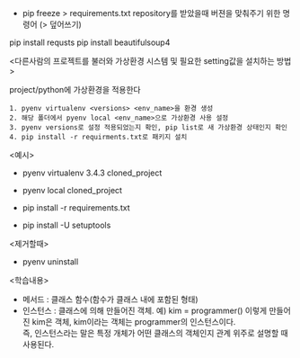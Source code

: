 * pip freeze > requirements.txt
repository를 받았을때 버젼을 맞춰주기 위한 명령어 (> 덮어쓰기)

pip install requsts
pip install beautifulsoup4

<다른사람의 프로젝트를 불러와 가상환경 시스템 및 필요한 setting값을 설치하는 방법>

project/python에 가상환경을 적용한다

```
1. pyenv virtualenv <versions> <env_name>을 환경 생성
2. 해당 폴더에서 pyenv local <env_name>으로 가상환경 사용 설정
3. pyenv versions로 설정 적용되었는지 확인, pip list로 새 가상환경 상태인지 확인
4. pip install -r requirments.txt로 패키지 설치
```
<예시>


* pyenv virtualenv 3.4.3 cloned_project 

* pyenv local cloned_project 

* pip install -r requirements.txt 

* pip install -U setuptools

<제거할때>

* pyenv uninstall


<학습내용>

* 메서드 : 클래스 함수(함수가 클래스 내에 포함된 형태)
* 인스턴스 : 클래스에 의해 만들어진 객체. 예) kim = programmer() 이렇게 만들어진 kim은 객체, kim이라는 객체는 programmer의 인스턴스이다.    
즉, 인스턴스라는 말은 특정 개체가 어떤 클래스의 객체인지 관계 위주로 설명할 때 사용된다. 

